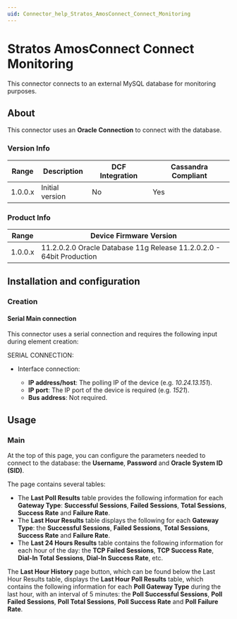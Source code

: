 ```yaml
---
uid: Connector_help_Stratos_AmosConnect_Connect_Monitoring
---
```


# Stratos AmosConnect Connect Monitoring

This connector connects to an external MySQL database for monitoring purposes.

## About

This connector uses an **Oracle Connection** to connect with the database.

### Version Info

| **Range** | **Description** | **DCF Integration** | **Cassandra Compliant** |
|------------------|-----------------|---------------------|-------------------------|
| 1.0.0.x          | Initial version | No                  | Yes                     |

### Product Info

| **Range** | **Device Firmware Version**                                          |
|------------------|----------------------------------------------------------------------|
| 1.0.0.x          | 11.2.0.2.0 Oracle Database 11g Release 11.2.0.2.0 - 64bit Production |

## Installation and configuration

### Creation

#### Serial Main connection

This connector uses a serial connection and requires the following input during element creation:

SERIAL CONNECTION:

- Interface connection:

  - **IP address/host**: The polling IP of the device (e.g. *10.24.13.151*).
  - **IP port**: The IP port of the device is required (e.g. *1521*).
  - **Bus address**: Not required.

## Usage

### Main

At the top of this page, you can configure the parameters needed to connect to the database: the **Username**, **Password** and **Oracle System ID (SID)**.

The page contains several tables:

- The **Last Poll Results** table provides the following information for each **Gateway Type**: **Successful Sessions**, **Failed Sessions**, **Total Sessions**, **Success Rate** and **Failure Rate**.
- The **Last Hour Results** table displays the following for each **Gateway Type**: the **Successful Sessions**, **Failed Sessions**, **Total Sessions**, **Success Rate** and **Failure Rate**.
- The **Last 24 Hours Results** table contains the following information for each hour of the day: the **TCP Failed Sessions**, **TCP Success Rate**, **Dial-In Total Sessions**, **Dial-In Success Rate**, etc.

The **Last Hour History** page button, which can be found below the Last Hour Results table, displays the **Last Hour Poll Results** table, which contains the following information for each **Poll Gateway Type** during the last hour, with an interval of 5 minutes: the **Poll Successful Sessions**, **Poll Failed Sessions**, **Poll Total Sessions**, **Poll Success Rate** and **Poll Failure Rate**.
